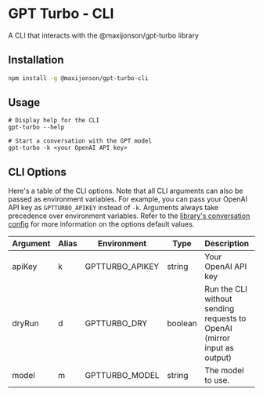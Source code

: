 # GPT Turbo - CLI

A CLI that interacts with the @maxijonson/gpt-turbo library

## Installation

```bash
npm install -g @maxijonson/gpt-turbo-cli
```

## Usage

```
# Display help for the CLI
gpt-turbo --help

# Start a conversation with the GPT model
gpt-turbo -k <your OpenAI API key>
```

## CLI Options

Here's a table of the CLI options. Note that all CLI arguments can also be passed as environment variables. For example, you can pass your OpenAI API key as `GPTTURBO_APIKEY` instead of `-k`. Arguments always take precedence over environment variables. Refer to the [library's conversation config](../lib/README.md#conversation-config) for more information on the options default values.

| Argument | Alias | Environment     | Type    | Description                                                             | Default           | Required |
| -------- | ----- | --------------- | ------- | ----------------------------------------------------------------------- | ----------------- | -------- |
| apiKey   | k     | GPTTURBO_APIKEY | string  | Your OpenAI API key                                                     |                   | Yes      |
| dryRun   | d     | GPTTURBO_DRY    | boolean | Run the CLI without sending requests to OpenAI (mirror input as output) | false             |          |
| model    | m     | GPTTURBO_MODEL  | string  | The model to use.                                                       | (library default) |          |
